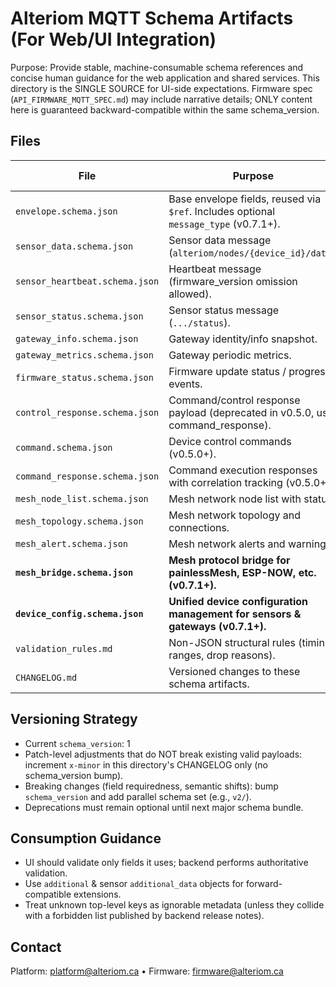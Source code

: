 # Alteriom MQTT Schema Artifacts (For Web/UI Integration)

Purpose: Provide stable, machine-consumable schema references and concise human guidance for the web application and shared services. This directory is the SINGLE SOURCE for UI-side expectations. Firmware spec (`API_FIRMWARE_MQTT_SPEC.md`) may include narrative details; ONLY content here is guaranteed backward-compatible within the same schema_version.

## Files

| File | Purpose | Type Code |
|------|---------|-----------|
| `envelope.schema.json` | Base envelope fields, reused via `$ref`. Includes optional `message_type` (v0.7.1+). | - |
| `sensor_data.schema.json` | Sensor data message (`alteriom/nodes/{device_id}/data`). | 200 |
| `sensor_heartbeat.schema.json` | Heartbeat message (firmware_version omission allowed). | 201 |
| `sensor_status.schema.json` | Sensor status message (`.../status`). | 202 |
| `gateway_info.schema.json` | Gateway identity/info snapshot. | 300 |
| `gateway_metrics.schema.json` | Gateway periodic metrics. | 301 |
| `firmware_status.schema.json` | Firmware update status / progress events. | 500 |
| `control_response.schema.json` | Command/control response payload (deprecated in v0.5.0, use command_response). | 402 |
| `command.schema.json` | Device control commands (v0.5.0+). | 400 |
| `command_response.schema.json` | Command execution responses with correlation tracking (v0.5.0+). | 401 |
| `mesh_node_list.schema.json` | Mesh network node list with status. | 600 |
| `mesh_topology.schema.json` | Mesh network topology and connections. | 601 |
| `mesh_alert.schema.json` | Mesh network alerts and warnings. | 602 |
| **`mesh_bridge.schema.json`** | **Mesh protocol bridge for painlessMesh, ESP-NOW, etc. (v0.7.1+).** | **603** |
| **`device_config.schema.json`** | **Unified device configuration management for sensors & gateways (v0.7.1+).** | **700** |
| `validation_rules.md` | Non-JSON structural rules (timing, ranges, drop reasons). | - |
| `CHANGELOG.md` | Versioned changes to these schema artifacts. | - |

## Versioning Strategy

- Current `schema_version`: 1
- Patch-level adjustments that do NOT break existing valid payloads: increment `x-minor` in this directory's CHANGELOG only (no schema_version bump).
- Breaking changes (field requiredness, semantic shifts): bump `schema_version` and add parallel schema set (e.g., `v2/`).
- Deprecations must remain optional until next major schema bundle.

## Consumption Guidance

- UI should validate only fields it uses; backend performs authoritative validation.
- Use `additional` & sensor `additional_data` objects for forward-compatible extensions.
- Treat unknown top-level keys as ignorable metadata (unless they collide with a forbidden list published by backend release notes).

## Contact
Platform: platform@alteriom.ca  •  Firmware: firmware@alteriom.ca
